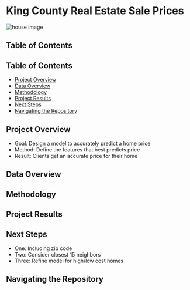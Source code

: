 # King County Real Estate Sale Prices
![house image](https://ncinj.com/wp-content/uploads/Multi-Family.jpg)

## Table of Contents

## Table of Contents
* [Project Overview](#project-overview)
* [Data Overview](#data-overview)
* [Methodology](#methodology)
* [Project Results](#project-results)
* [Next Steps](#next-steps)
* [Navigating the Repository](#navigating-the-repository)

## Project Overview
- Goal: 
Design a model to accurately predict a home price
- Method:
Define the features that best predicts price
- Result:
Clients get an accurate price for their home


## Data Overview

## Methodology

## Project Results

## Next Steps
- One: 
Including zip code 
- Two:
Consider closest 15 neighbors
- Three: 
Refine model for high/low cost homes

## Navigating the Repository
